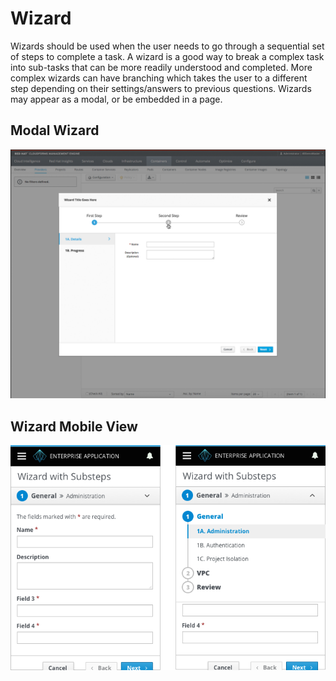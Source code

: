 # Wizard

Wizards should be used when the user needs to go through a sequential set of steps to complete a task. A wizard is a good way to break a complex task into sub-tasks that can be more readily understood and completed. More complex wizards can have branching which takes the user to a different step depending on their settings/answers to previous questions. Wizards may appear as a modal, or be embedded in a page.

## Modal Wizard
![Wizard example image](img/wizard-flow-example.png)

<!---
7Feb2018:
Removing Embedded Wizard from this pattern for now. The main issue with this design is the full height. This can only be done if we can know the height of all the other elements on the page with the wizard. So for example: wizard height = (100 % of viewport height - combined height of other elements). If we build the example and another element is added it will break.

## Embedded Wizard
![Embedded wizard example](img/embedded-wizard.png)
--->

## Wizard Mobile View
![Responsive wizard example](img/responsive-wizard.png)
